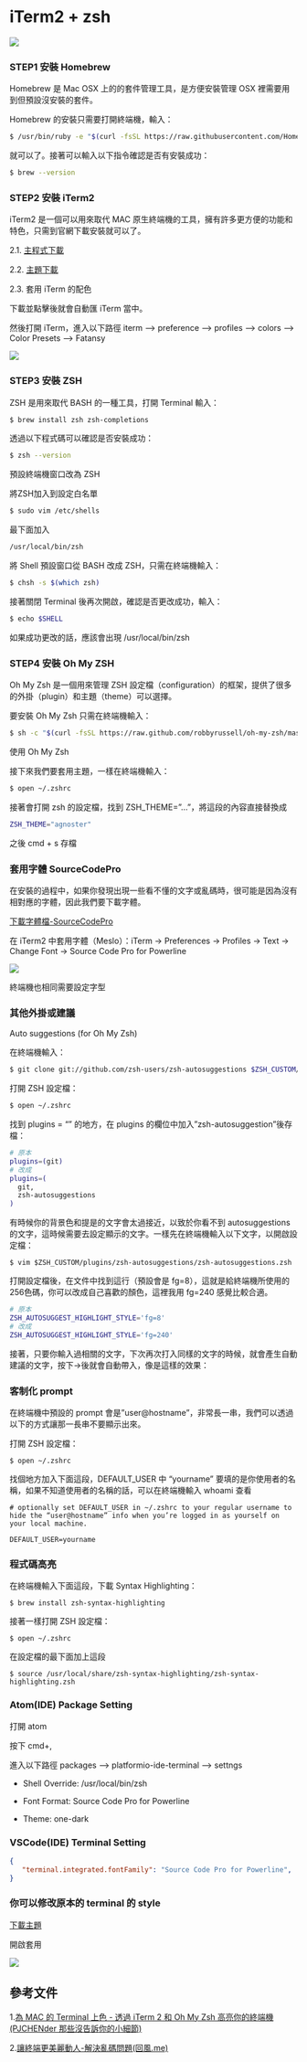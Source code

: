 # iTerm2 + zsh

<img src="./assets/sample01.png">

### STEP1 安裝 Homebrew


Homebrew 是 Mac OSX 上的的套件管理工具，是方便安裝管理 OSX 裡需要用到但預設沒安裝的套件。

Homebrew 的安裝只需要打開終端機，輸入：

```bash
$ /usr/bin/ruby -e "$(curl -fsSL https://raw.githubusercontent.com/Homebrew/install/master/install)"
```

就可以了。接著可以輸入以下指令確認是否有安裝成功：

```bash
$ brew --version
```

### STEP2 安裝 iTerm2

iTerm2 是一個可以用來取代 MAC 原生終端機的工具，擁有許多更方便的功能和特色，只需到官網下載安裝就可以了。

2.1. [主程式下載](./files/iTerm2-3_1_5.zip)

2.2. [主題下載](./files/Fantasy.itermcolors)

2.3. 套用 iTerm 的配色

下載並點擊後就會自動匯 iTerm 當中。

然後打開 iTerm，進入以下路徑 iterm --> preference --> profiles --> colors --> Color Presets --> Fatansy

<img src="./assets/sample02.jpg"/>


### STEP3 安裝 ZSH

ZSH 是用來取代 BASH 的一種工具，打開 Terminal 輸入：

```bash
$ brew install zsh zsh-completions
```

透過以下程式碼可以確認是否安裝成功：

```bash
$ zsh --version
```

預設終端機窗口改為 ZSH

將ZSH加入到設定白名單

```bash
$ sudo vim /etc/shells
```

最下面加入

```bash
/usr/local/bin/zsh
```

將 Shell 預設窗口從 BASH 改成 ZSH，只需在終端機輸入：

```bash
$ chsh -s $(which zsh)
```

接著關閉 Terminal 後再次開啟，確認是否更改成功，輸入：

```bash
$ echo $SHELL
```

如果成功更改的話，應該會出現 /usr/local/bin/zsh




### STEP4 安裝 Oh My ZSH

Oh My Zsh 是一個用來管理 ZSH 設定檔（configuration）的框架，提供了很多的外掛（plugin）和主題（theme）可以選擇。

要安裝 Oh My Zsh 只需在終端機輸入：

```bash
$ sh -c "$(curl -fsSL https://raw.github.com/robbyrussell/oh-my-zsh/master/tools/install.sh)"
```

使用 Oh My Zsh

接下來我們要套用主題，一樣在終端機輸入：

```bash
$ open ~/.zshrc
```

接著會打開 zsh 的設定檔，找到 ZSH_THEME=”…”，將這段的內容直接替換成

```bash
ZSH_THEME="agnoster"
```

之後 cmd + s 存檔



### 套用字體 SourceCodePro

在安裝的過程中，如果你發現出現一些看不懂的文字或亂碼時，很可能是因為沒有相對應的字體，因此我們要下載字體。

[下載字體檔-SourceCodePro](./files/SourceCodePro.zip)

在 iTerm2 中套用字體（Meslo）：iTerm -> Preferences -> Profiles -> Text -> Change Font -> Source Code Pro for Powerline

<img src="./assets/sample03.jpg"/>


終端機也相同需要設定字型


### 其他外掛或建議


Auto suggestions (for Oh My Zsh)

在終端機輸入：

```bash
$ git clone git://github.com/zsh-users/zsh-autosuggestions $ZSH_CUSTOM/plugins/zsh-autosuggestions
```

打開 ZSH 設定檔：

```bash
$ open ~/.zshrc
```

找到 plugins = “” 的地方，在 plugins 的欄位中加入”zsh-autosuggestion”後存檔：

```bash
# 原本
plugins=(git)
# 改成
plugins=(
  git,
  zsh-autosuggestions
)
```
有時候你的背景色和提是的文字會太過接近，以致於你看不到 autosuggestions 的文字，這時候需要去設定顯示的文字。一樣先在終端機輸入以下文字，以開啟設定檔：

```
$ vim $ZSH_CUSTOM/plugins/zsh-autosuggestions/zsh-autosuggestions.zsh
```

打開設定檔後，在文件中找到這行（預設會是 fg=8），這就是給終端機所使用的256色碼，你可以改成自己喜歡的顏色，這裡我用 fg=240 感覺比較合適。

```bash
# 原本
ZSH_AUTOSUGGEST_HIGHLIGHT_STYLE='fg=8'
# 改成
ZSH_AUTOSUGGEST_HIGHLIGHT_STYLE='fg=240'
```

接著，只要你輸入過相關的文字，下次再次打入同樣的文字的時候，就會產生自動建議的文字，按下→後就會自動帶入，像是這樣的效果：




### 客制化 prompt

在終端機中預設的 prompt 會是”user@hostname”，非常長一串，我們可以透過以下的方式讓那一長串不要顯示出來。

打開 ZSH 設定檔：

```
$ open ~/.zshrc
```

找個地方加入下面這段，DEFAULT_USER 中 “yourname” 要填的是你使用者的名稱，如果不知道使用者的名稱的話，可以在終端機輸入 whoami 查看


`# optionally set DEFAULT_USER in ~/.zshrc to your regular username to hide the “user@hostname” info when you’re logged in as yourself on your local machine.`

```
DEFAULT_USER=yourname
```

### 程式碼高亮

在終端機輸入下面這段，下載 Syntax Highlighting：

```
$ brew install zsh-syntax-highlighting
```

接著一樣打開 ZSH 設定檔：

```
$ open ~/.zshrc
```

在設定檔的最下面加上這段

```
$ source /usr/local/share/zsh-syntax-highlighting/zsh-syntax-highlighting.zsh
```


### Atom(IDE) Package Setting

打開 atom

按下 cmd+,

進入以下路徑 packages --> platformio-ide-terminal --> settngs

- Shell Override: /usr/local/bin/zsh

- Font Format: Source Code Pro for Powerline

- Theme: one-dark

### VSCode(IDE) Terminal Setting

```json
{
   "terminal.integrated.fontFamily": "Source Code Pro for Powerline",
}
```


### 你可以修改原本的 terminal 的 style

[下載主題](./files/Fantasy.terminal)

開啟套用

<img src="./assets/sample04.jpg"/>


## 參考文件
1.[為 MAC 的 Terminal 上色 - 透過 iTerm 2 和 Oh My Zsh 高亮你的終端機(PJCHENder
那些沒告訴你的小細節)](https://pjchender.blogspot.tw/2017/02/mac-terminal-iterm-2-oh-my-zsh.html)

2.[讓終端更美麗動人-解決亂碼問題(回風.me)](
http://huifeng.me/2015/08/25/Made-iTerm2-lovely-and-amazing/)
